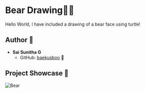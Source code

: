 # Bear Drawing🐻✨

Hello World, I have included a drawing of a bear face using turtle!

## Author 🎨

- **Sai Sunitha G**
  - GitHub: [baekusboo](https://github.com/baekusboo) 🚀

## Project Showcase 🚀

![Bear](https://github.com/CodeMacrocosm/Turtle-a-Thon-23/blob/main/Turtle-a-thon/Bear/bear_gif.gif)





